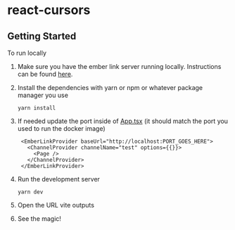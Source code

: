 # react-cursors

## Getting Started

To run locally

1. Make sure you have the ember link server running locally. Instructions can be found [here](../../README.md).
2. Install the dependencies with yarn or npm or whatever package manager you use

   ```
   yarn install
   ```

3. If needed update the port inside of [App.tsx](src/App.tsx) (it should match the port you used to run the docker image)

   ```
    <EmberLinkProvider baseUrl="http://localhost:PORT_GOES_HERE">
      <ChannelProvider channelName="test" options={{}}>
        <Page />
      </ChannelProvider>
    </EmberLinkProvider>
   ```

4. Run the development server

   ```
   yarn dev
   ```

5. Open the URL vite outputs

6. See the magic!
